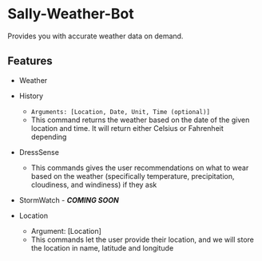 # Sally-Weather-Bot

Provides you with accurate weather data on demand.

## Features

- Weather
- History
  - `Arguments: [Location, Date, Unit, Time (optional)]`
  - This command returns the weather based on the date of the given location and time. It will return either Celsius or Fahrenheit depending  
    
- DressSense
  - This commands gives the user recommendations on what to wear based on the weather (specifically temperature, precipitation, cloudiness, and windiness) if they ask
- StormWatch - _**COMING SOON**_
- Location
  - Argument: [Location]
  - This commands let the user provide their location, and we will store the location in name, latitude and longitude
